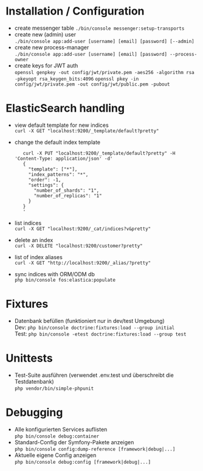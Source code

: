 # Installation / Configuration
* create messenger table
  `./bin/console messenger:setup-transports`
* create new (admin) user  
  `./bin/console app:add-user [username] [email] [password] [--admin]`
* create new process-manager  
  `./bin/console app:add-user [username] [email] [password] --process-owner`
* create keys for JWT auth  
  `openssl genpkey -out config/jwt/private.pem -aes256 -algorithm rsa -pkeyopt rsa_keygen_bits:4096`
  `openssl pkey -in config/jwt/private.pem -out config/jwt/public.pem -pubout`

# ElasticSearch handling
* view default template for new indices  
  `curl -X GET "localhost:9200/_template/default?pretty"`

* change the default index template  
  ```
     curl -X PUT "localhost:9200/_template/default?pretty" -H 'Content-Type: application/json' -d'
     {
       "template": ["*"],
       "index_patterns": "*",
       "order": -1,
       "settings": {
         "number_of_shards": "1",
         "number_of_replicas": "1"
       }
     }
     '
     ```
* list indices  
  `curl -X GET "localhost:9200/_cat/indices?v&pretty"`
* delete an index  
  `curl -X DELETE "localhost:9200/customer?pretty"`
* list of index aliases  
  `curl -X GET "http://localhost:9200/_alias/?pretty"`  
* sync indices with ORM/ODM db  
  `php bin/console fos:elastica:populate`

# Fixtures
* Datenbank befüllen (funktioniert nur in dev/test Umgebung)  
  Dev: `php bin/console doctrine:fixtures:load --group initial`  
  Test: `php bin/console -etest doctrine:fixtures:load --group test`
  
# Unittests
* Test-Suite ausführen (verwendet .env.test und überschreibt die Testdatenbank)  
  `php vendor/bin/simple-phpunit`
  
# Debugging
* Alle konfigurierten Services auflisten  
  `php bin/console debug:container`
* Standard-Config der Symfony-Pakete anzeigen  
  `php bin/console config:dump-reference [framework|debug|...]`
* Aktuelle eigene Config anzeigen  
  `php bin/console debug:config [framework|debug|...]`
